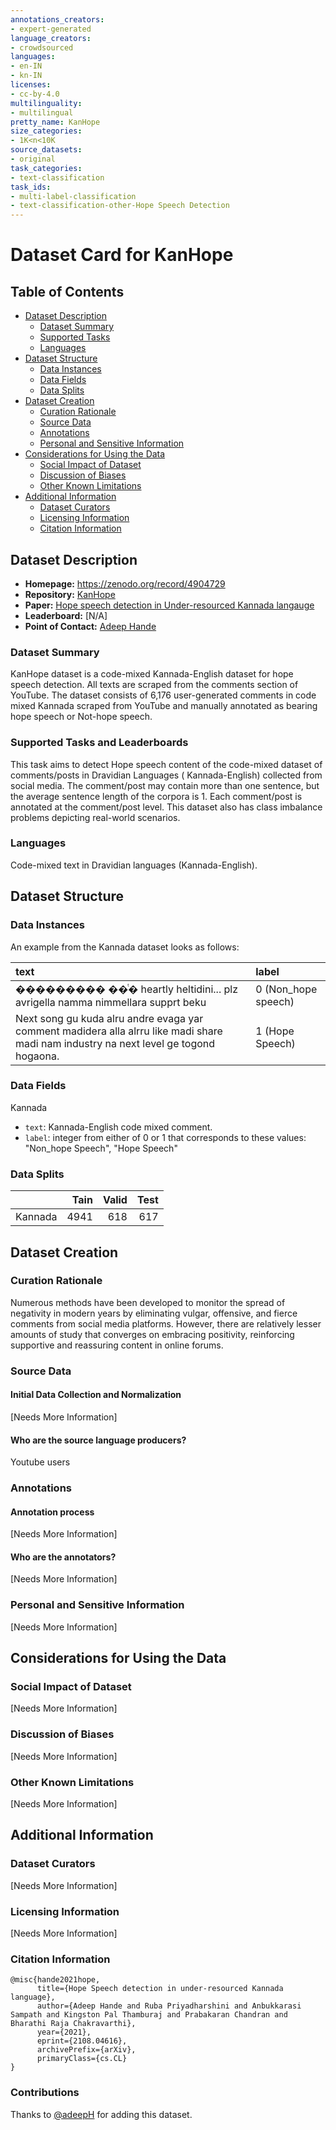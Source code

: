 ```yaml
---
annotations_creators:
- expert-generated
language_creators:
- crowdsourced
languages:
- en-IN
- kn-IN
licenses:
- cc-by-4.0
multilinguality:
- multilingual
pretty_name: KanHope
size_categories:
- 1K<n<10K
source_datasets:
- original
task_categories:
- text-classification
task_ids:
- multi-label-classification
- text-classification-other-Hope Speech Detection
---
```


# Dataset Card for KanHope

## Table of Contents
- [Dataset Description](#dataset-description)
  - [Dataset Summary](#dataset-summary)
  - [Supported Tasks](#supported-tasks-and-leaderboards)
  - [Languages](#languages)
- [Dataset Structure](#dataset-structure)
  - [Data Instances](#data-instances)
  - [Data Fields](#data-instances)
  - [Data Splits](#data-instances)
- [Dataset Creation](#dataset-creation)
  - [Curation Rationale](#curation-rationale)
  - [Source Data](#source-data)
  - [Annotations](#annotations)
  - [Personal and Sensitive Information](#personal-and-sensitive-information)
- [Considerations for Using the Data](#considerations-for-using-the-data)
  - [Social Impact of Dataset](#social-impact-of-dataset)
  - [Discussion of Biases](#discussion-of-biases)
  - [Other Known Limitations](#other-known-limitations)
- [Additional Information](#additional-information)
  - [Dataset Curators](#dataset-curators)
  - [Licensing Information](#licensing-information)
  - [Citation Information](#citation-information)

## Dataset Description

- **Homepage:** https://zenodo.org/record/4904729 
- **Repository:** [KanHope](https://github.com/adeepH/KanHope)
- **Paper:** [Hope speech detection in Under-resourced Kannada langauge](https://arxiv.org/abs/2108.04616)
- **Leaderboard:** [N/A]
- **Point of Contact:** [Adeep Hande](adeeph18c@iiitt.ac.in)

### Dataset Summary

KanHope dataset is a code-mixed Kannada-English dataset for hope speech detection. All texts are scraped from the comments section of YouTube. The dataset consists of 6,176 user-generated comments in code mixed Kannada scraped from YouTube and manually annotated as bearing hope speech or Not-hope speech. 

### Supported Tasks and Leaderboards

This task aims to detect Hope speech content of the code-mixed dataset of comments/posts in Dravidian Languages ( Kannada-English) collected from social media. The comment/post may contain more than one sentence, but the average sentence length of the corpora is 1. Each comment/post is annotated at the comment/post level. This dataset also has class imbalance problems depicting real-world scenarios.

### Languages

Code-mixed text in Dravidian languages (Kannada-English).


## Dataset Structure

### Data Instances

An example from the Kannada dataset looks as follows:

| text   | label |
| :------ | :----- |
| ���������  ��ͭ� heartly heltidini... plz avrigella namma nimmellara supprt beku          | 0 (Non_hope speech) |
| Next song gu kuda alru andre evaga yar comment  madidera alla alrru like madi share madi nam industry na next level ge togond hogaona.      | 1 (Hope Speech) |


### Data Fields

Kannada
- `text`: Kannada-English code mixed comment.
- `label`: integer from either of 0 or 1 that corresponds to these values: "Non_hope Speech", "Hope Speech"

### Data Splits

|              | Tain   | Valid | Test |
| -----        | ------: | -----: | ----:|
| Kannada    |  4941  | 618  | 617 |

## Dataset Creation

### Curation Rationale

Numerous methods have been developed to monitor the spread of negativity in modern years by eliminating vulgar, offensive, and fierce comments from social media platforms. However, there are relatively lesser amounts of study that converges on embracing positivity, reinforcing supportive and reassuring content in online forums.

### Source Data

#### Initial Data Collection and Normalization

[Needs More Information]

#### Who are the source language producers?

Youtube users

### Annotations

#### Annotation process

[Needs More Information]

#### Who are the annotators?

[Needs More Information]


### Personal and Sensitive Information

[Needs More Information]

## Considerations for Using the Data

### Social Impact of Dataset

[Needs More Information]

### Discussion of Biases

[Needs More Information]

### Other Known Limitations

[Needs More Information]

## Additional Information

### Dataset Curators

[Needs More Information]


### Licensing Information

[Needs More Information]


### Citation Information
```
@misc{hande2021hope,
      title={Hope Speech detection in under-resourced Kannada language}, 
      author={Adeep Hande and Ruba Priyadharshini and Anbukkarasi Sampath and Kingston Pal Thamburaj and Prabakaran Chandran and Bharathi Raja Chakravarthi},
      year={2021},
      eprint={2108.04616},
      archivePrefix={arXiv},
      primaryClass={cs.CL}
}
```

### Contributions

Thanks to [@adeepH](https://github.com/adeepH) for adding this dataset.
